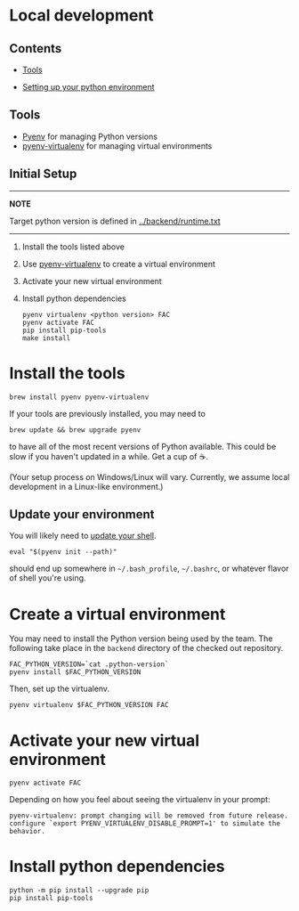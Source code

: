 # Local development

## Contents

* [Tools](#tools)

* [Setting up your python environment](#python)

## Tools

* [Pyenv](https://github.com/pyenv) for managing Python versions
* [pyenv-virtualenv](https://github.com/pyenv/pyenv-virtualenv) for managing virtual environments

## Initial Setup
---
**NOTE**

Target python version is defined in [../backend/runtime.txt](../backend/runtime.txt)

---


1. Install the tools listed above
2. Use [pyenv-virtualenv](https://github.com/pyenv/pyenv-virtualenv) to create a virtual environment
3. Activate your new virtual environment
4. Install python dependencies

    ```
    pyenv virtualenv <python version> FAC
    pyenv activate FAC
    pip install pip-tools
    make install
    ```
# Install the tools

`brew install pyenv pyenv-virtualenv`

If your tools are previously installed, you may need to

`brew update && brew upgrade pyenv` 

to have all of the most recent versions of Python available. This could be slow if you haven't updated in a while. Get a cup of ☕. 

(Your setup process on Windows/Linux will vary. Currently, we assume local development in a Linux-like environment.)

## Update your environment

You will likely need to [update your shell](https://stackoverflow.com/questions/33321312/cannot-switch-python-with-pyenv).

```
eval "$(pyenv init --path)"
```

should end up somewhere in `~/.bash_profile`, `~/.bashrc`, or whatever flavor of shell you're using.

# Create a virtual environment

You may need to install the Python version being used by the team. The following take place in the `backend` directory of the checked out repository.

```
FAC_PYTHON_VERSION=`cat .python-version`
pyenv install $FAC_PYTHON_VERSION
```

Then, set up the virtualenv.

`pyenv virtualenv $FAC_PYTHON_VERSION FAC`

# Activate your new virtual environment

`pyenv activate FAC`

Depending on how you feel about seeing the virtualenv in your prompt:

```
pyenv-virtualenv: prompt changing will be removed from future release. configure `export PYENV_VIRTUALENV_DISABLE_PROMPT=1' to simulate the behavior.
```

# Install python dependencies

```    
python -m pip install --upgrade pip
pip install pip-tools
```

